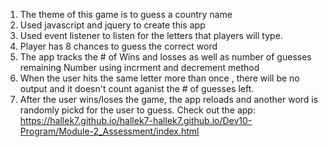 1. The theme of this game is to guess a country name 
2. Used javascript and jquery to create this app
3. Used event listener  to listen for the letters that  players will type. 
4. Player has 8 chances to guess the correct word 
5. The app tracks the # of Wins and losses  as well as number of guesses remaining 
Number using incrment and decrement method 
6. When the user hits the same letter more than once , there will be no  output and  it doesn't count aganist the # of guesses left.
7. After the user wins/loses the game, the app   reloads and  another word is         randomly pickd for the user to guess. 
Check out the app:
         https://hallek7.github.io/hallek7-hallek7.github.io/Dev10-Program/Module-2_Assessment/index.html